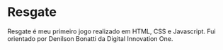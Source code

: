 # Resgate

Resgate é meu primeiro jogo realizado em  HTML, CSS e Javascript. Fui orientado por Denilson Bonatti da Digital Innovation One.

